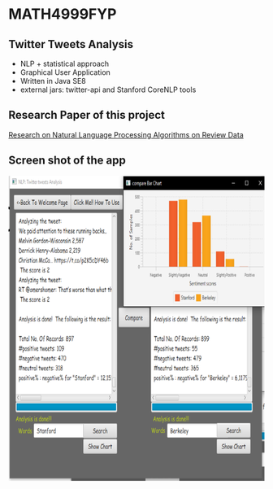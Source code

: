# MATH4999FYP
## Twitter Tweets Analysis

<ul>
<li>NLP + statistical approach</li>
<li>Graphical User Application</li>
<li>Written in Java SE8</li>
<li>external jars: twitter-api and Stanford CoreNLP tools</li>
</ul>

## Research Paper of this project
[Research on Natural Language Processing Algorithms on Review Data](./report.pdf)


## Screen shot of the app
<img src="figure_3_2.png" alt="Screen Shot" height="600" width="800" />
